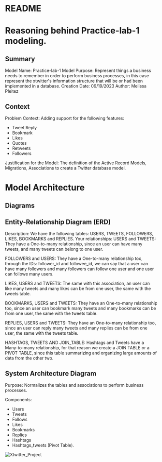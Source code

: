 # README

# Reasoning behind Practice-lab-1 modeling.


## Summary

Model Name: Practice-lab-1
Model Purpose: Represent things a business needs to remember in order to perform business processes, in this case represent the xtwitter's information structure that will be or had been implemented in a database.
Creation Date: 09/19/2023
Author: Melissa Pleitez

## Context

Problem Context: Adding support for the following features:
* Tweet Reply
* Bookmark
* Likes
* Quotes
* Retweets
* Followers
  
Justification for the Model: The definition of the Active Record Models, Migrations, Associations to create a Twitter database model.

# Model Architecture

## Diagrams

## Entity-Relationship Diagram (ERD)

Description: We have the following tables: USERS, TWEETS, FOLLOWERS, LIKES, BOOKMARKS and REPLIES.
Your relationships:
USERS and TWEETS: They have a One-to-many relationship, since an user can have many tweets, and many tweets can belong to one user.

FOLLOWERS and USERS: They have a One-to-many relationship too, through the IDs: follower_id and followee_id, we can say that a user can have many followers and many followers can follow one user and one user can followe many users.
 
LIKES, USERS and TWEETS: The same with this association, an user can like many tweets and many likes can be from one user, the same with the tweets table.

BOOKMARKS, USERS and TWEETS: They have an One-to-many relationship too, since an user can bookmark many tweets and many bookmarks can be from one user, the same with the tweets table.

REPLIES, USERS and TWEETS: They have an One-to-many relationship too, since an user can reply many tweets and many replies can be from one user, the same with the tweets table.

HASHTAGS, TWEETS AND JOIN_TABLE: Hashtags and Tweets have a Many-to-many relationship, for that reason we create a JOIN TABLE or a PIVOT TABLE, since this table summarizing and organizing large amounts of data from the other two.


## System Architecture Diagram

Purpose: Normalizes the tables and associations to perform business processes.

Components:
* Users
* Tweets
* Follows
* Likes
* Bookmarks
* Replies
* Hashtags
* Hashtags_tweets (Pivot Table).


![Xtwitter_Project](https://github.com/MelissaPleitez/Info/assets/92410851/97807db1-8c7b-4e72-9271-329eebf44655)